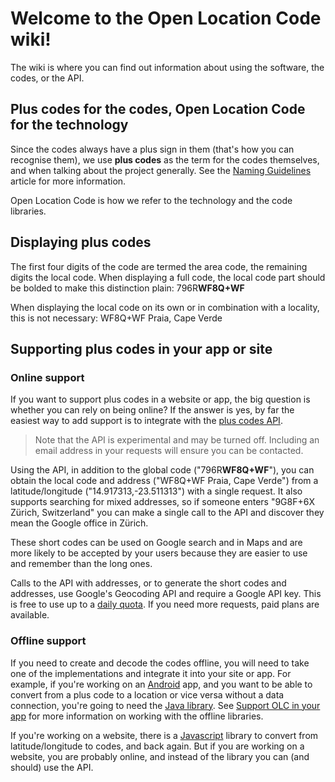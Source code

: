 # Welcome to the Open Location Code wiki!

The wiki is where you can find out information about using the software, the codes, or the API.

## Plus codes for the codes, Open Location Code for the technology

Since the codes always have a plus sign in them (that's how you can recognise them), we use **plus codes** as the term for the codes themselves, and when talking about the project generally. See the [Naming Guidelines](https://github.com/google/open-location-code/wiki/Naming-guidelines) article for more information.

Open Location Code is how we refer to the technology and the code libraries.

## Displaying plus codes

The first four digits of the code are termed the area code, the remaining digits the local code. When displaying a full code, the local code part should be bolded to make this distinction plain: 796R**WF8Q+WF**

When displaying the local code on its own or in combination with a locality, this is not necessary: WF8Q+WF Praia, Cape Verde

## Supporting plus codes in your app or site

### Online support

If you want to support plus codes in a website or app, the big question is whether you can rely on being online? If the answer is yes, by far the easiest way to add support is to integrate with the [plus codes API](https://github.com/google/open-location-code/wiki/Plus-codes-API).

> Note that the API is experimental and may be turned off. Including an email address in your requests will ensure you can be contacted.

Using the API, in addition to the global code ("796R**WF8Q+WF**"), you can obtain the local code and address ("WF8Q+WF Praia, Cape Verde") from a latitude/longitude ("14.917313,-23.511313") with a single request. It also supports searching for mixed addresses, so if someone enters "9G8F+6X Zürich, Switzerland" you can make a single call to the API and discover they mean the Google office in Zürich.

These short codes can be used on Google search and in Maps and are more likely to be accepted by your users because they are easier to use and remember than the long ones.

Calls to the API with addresses, or to generate the short codes and addresses, use Google's Geocoding API and require a Google API key. This is free to use up to a [daily quota](https://developers.google.com/maps/documentation/geocoding/usage-limits). If you need more requests, paid plans are available.

### Offline support

If you need to create and decode the codes offline, you will need to take one of the implementations and integrate it into your site or app. For example, if you're working on an [Android](https://github.com/google/open-location-code/tree/master/android_demo) app, and you want to be able to convert from a plus code to a location or vice versa without a data connection, you're going to need the [Java library](https://github.com/google/open-location-code/blob/master/java/com/google/openlocationcode/OpenLocationCode.java). See [Support OLC in your app](https://github.com/google/open-location-code/wiki/Supporting-OLC-in-your-app) for more information on working with the offline libraries.

If you're working on a website, there is a [Javascript](https://github.com/google/open-location-code/tree/master/js) library to convert from latitude/longitude to codes, and back again. But if you are working on a website, you are probably online, and instead of the library you can (and should) use the API.
